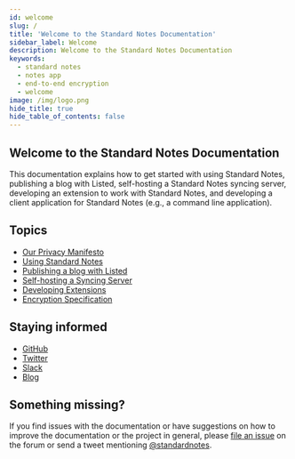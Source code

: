 ```yaml
---
id: welcome
slug: /
title: 'Welcome to the Standard Notes Documentation'
sidebar_label: Welcome
description: Welcome to the Standard Notes Documentation
keywords:
  - standard notes
  - notes app
  - end-to-end encryption
  - welcome
image: /img/logo.png
hide_title: true
hide_table_of_contents: false
---
```


## Welcome to the Standard Notes Documentation

This documentation explains how to get started with using Standard Notes, publishing a blog with Listed, self-hosting a Standard Notes syncing server, developing an extension to work with Standard Notes, and developing a client application for Standard Notes (e.g., a command line application).

## Topics

- [Our Privacy Manifesto](/privacy/)
- [Using Standard Notes](/usage/)
- [Publishing a blog with Listed](/listed/about/)
- [Self-hosting a Syncing Server](/self-hosting/getting-started/)
- [Developing Extensions](/extensions/intro/)
- [Encryption Specification](/specification/encryption/)

## Staying informed

- [GitHub](https://github.com/standardnotes)
- [Twitter](https://twitter.com/standardnotes)
- [Slack](https://standardnotes.org/slack)
- [Blog](https://blog.standardnotes.org)

## Something missing?

If you find issues with the documentation or have suggestions on how to improve the documentation or the project in general, please [file an issue](https://github.com/standardnotes/forum) on the forum or send a tweet mentioning [@standardnotes](https://twitter.com/standardnotes).
